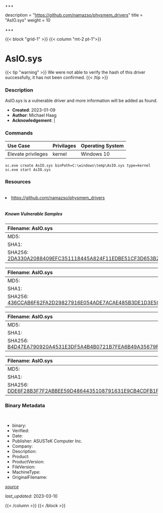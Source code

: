 +++

description = "https://github.com/namazso/physmem_drivers"
title = "AsIO.sys"
weight = 10

+++


{{< block "grid-1" >}}
{{< column "mt-2 pt-1">}}




# AsIO.sys 


{{< tip "warning" >}}
We were not able to verify the hash of this driver successfully, it has not been confirmed.
{{< /tip >}}




### Description


AsIO.sys is a vulnerable driver and more information will be added as found.


- **Created**: 2023-01-09
- **Author**: Michael Haag
- **Acknowledgement**:  | [](https://twitter.com/)

### Commands

| Use Case | Privilages | Operating System | 
|:---- | ---- | ---- |
| Elevate privileges | kernel | Windows 10 |

```
sc.exe create AsIO.sys binPath=C:\windows\temp\AsIO.sys type=kernel
sc.exe start AsIO.sys
```

### Resources
<br>


<li><a href=" https://github.com/namazso/physmem_drivers"> https://github.com/namazso/physmem_drivers</a></li>


<br>


##### Known Vulnerable Samples

| Filename: AsIO.sys |
|:---- |
|MD5: <a href="https://www.virustotal.com/gui/file/{&#39;Filename&#39;: &#39;AsIO.sys&#39;, &#39;MD5&#39;: &#39;&#39;, &#39;SHA1&#39;: &#39;&#39;, &#39;SHA256&#39;: &#39;2DA330A2088409EFC351118445A824F11EDBE51CF3D653B298053785097FE40E&#39;}"></a>|
|SHA1: <a href="https://www.virustotal.com/gui/file/{&#39;Filename&#39;: &#39;AsIO.sys&#39;, &#39;MD5&#39;: &#39;&#39;, &#39;SHA1&#39;: &#39;&#39;, &#39;SHA256&#39;: &#39;2DA330A2088409EFC351118445A824F11EDBE51CF3D653B298053785097FE40E&#39;}"></a>|
|SHA256: <a href="https://www.virustotal.com/gui/file/{&#39;Filename&#39;: &#39;AsIO.sys&#39;, &#39;MD5&#39;: &#39;&#39;, &#39;SHA1&#39;: &#39;&#39;, &#39;SHA256&#39;: &#39;2DA330A2088409EFC351118445A824F11EDBE51CF3D653B298053785097FE40E&#39;}">2DA330A2088409EFC351118445A824F11EDBE51CF3D653B298053785097FE40E</a>|

| Filename: AsIO.sys |
|:---- |
|MD5: <a href="https://www.virustotal.com/gui/file/{&#39;Filename&#39;: &#39;AsIO.sys&#39;, &#39;MD5&#39;: &#39;&#39;, &#39;SHA1&#39;: &#39;&#39;, &#39;SHA256&#39;: &#39;436CCAB6F62FA2D29827916E054ADE7ACAE485B3DE1D3E5C6C62D3DEBF1480E7&#39;}"></a>|
|SHA1: <a href="https://www.virustotal.com/gui/file/{&#39;Filename&#39;: &#39;AsIO.sys&#39;, &#39;MD5&#39;: &#39;&#39;, &#39;SHA1&#39;: &#39;&#39;, &#39;SHA256&#39;: &#39;436CCAB6F62FA2D29827916E054ADE7ACAE485B3DE1D3E5C6C62D3DEBF1480E7&#39;}"></a>|
|SHA256: <a href="https://www.virustotal.com/gui/file/{&#39;Filename&#39;: &#39;AsIO.sys&#39;, &#39;MD5&#39;: &#39;&#39;, &#39;SHA1&#39;: &#39;&#39;, &#39;SHA256&#39;: &#39;436CCAB6F62FA2D29827916E054ADE7ACAE485B3DE1D3E5C6C62D3DEBF1480E7&#39;}">436CCAB6F62FA2D29827916E054ADE7ACAE485B3DE1D3E5C6C62D3DEBF1480E7</a>|

| Filename: AsIO.sys |
|:---- |
|MD5: <a href="https://www.virustotal.com/gui/file/{&#39;Filename&#39;: &#39;AsIO.sys&#39;, &#39;MD5&#39;: &#39;&#39;, &#39;SHA1&#39;: &#39;&#39;, &#39;SHA256&#39;: &#39;B4D47EA790920A4531E3DF5A4B4B0721B7FEA6B49A35679F0652F1E590422602&#39;}"></a>|
|SHA1: <a href="https://www.virustotal.com/gui/file/{&#39;Filename&#39;: &#39;AsIO.sys&#39;, &#39;MD5&#39;: &#39;&#39;, &#39;SHA1&#39;: &#39;&#39;, &#39;SHA256&#39;: &#39;B4D47EA790920A4531E3DF5A4B4B0721B7FEA6B49A35679F0652F1E590422602&#39;}"></a>|
|SHA256: <a href="https://www.virustotal.com/gui/file/{&#39;Filename&#39;: &#39;AsIO.sys&#39;, &#39;MD5&#39;: &#39;&#39;, &#39;SHA1&#39;: &#39;&#39;, &#39;SHA256&#39;: &#39;B4D47EA790920A4531E3DF5A4B4B0721B7FEA6B49A35679F0652F1E590422602&#39;}">B4D47EA790920A4531E3DF5A4B4B0721B7FEA6B49A35679F0652F1E590422602</a>|

| Filename: AsIO.sys |
|:---- |
|MD5: <a href="https://www.virustotal.com/gui/file/{&#39;Filename&#39;: &#39;AsIO.sys&#39;, &#39;MD5&#39;: &#39;&#39;, &#39;SHA1&#39;: &#39;&#39;, &#39;SHA256&#39;: &#39;DDE6F28B3F7F2ABBEE59D4864435108791631E9CB4CDFB1F178E5AA9859956D8&#39;}"></a>|
|SHA1: <a href="https://www.virustotal.com/gui/file/{&#39;Filename&#39;: &#39;AsIO.sys&#39;, &#39;MD5&#39;: &#39;&#39;, &#39;SHA1&#39;: &#39;&#39;, &#39;SHA256&#39;: &#39;DDE6F28B3F7F2ABBEE59D4864435108791631E9CB4CDFB1F178E5AA9859956D8&#39;}"></a>|
|SHA256: <a href="https://www.virustotal.com/gui/file/{&#39;Filename&#39;: &#39;AsIO.sys&#39;, &#39;MD5&#39;: &#39;&#39;, &#39;SHA1&#39;: &#39;&#39;, &#39;SHA256&#39;: &#39;DDE6F28B3F7F2ABBEE59D4864435108791631E9CB4CDFB1F178E5AA9859956D8&#39;}">DDE6F28B3F7F2ABBEE59D4864435108791631E9CB4CDFB1F178E5AA9859956D8</a>|




### Binary Metadata
<br>

- binary: 
- Verified: 
- Date: 
- Publisher: ASUSTeK Computer Inc.
- Company: 
- Description: 
- Product: 
- ProductVersion: 
- FileVersion: 
- MachineType: 
- OriginalFilename: 

[*source*](https://github.com/magicsword-io/LOLDrivers/tree/main/yaml/asio.sys.yml)

*last_updated:* 2023-03-10


{{< /column >}}
{{< /block >}}
